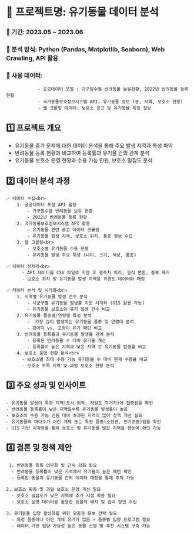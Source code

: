 # 📂 프로젝트명: 유기동물 데이터 분석<br>
### 📌 기간: 2023.05 ~ 2023.06<br>
### 📌 분석 방식: Python (Pandas, Matplotlib, Seaborn), Web Crawling, API 활용<br>
### 📌 사용 데이터:<br>
                - 공공데이터 포털 : 가구원수별 반려동물 보유현황, 2022년 반려동물 등록현황  
                - 국가동물보호정보시스템 API: 유기동물 정보 (종, 지역, 보호소 현황)  
                - 웹 크롤링 데이터: 보호소 공고 및 유기동물 특징 정보  

## 1️⃣ 프로젝트 개요<br>

  - 유기동물 증가 문제에 대한 데이터 분석을 통해 주요 발생 지역과 특성 파악  
  - 반려동물 등록 현황과 비교하여 등록률과 유기율 간의 관계 분석  
  - 유기동물 보호소 운영 현황과 수용 가능 인원, 보호소 밀집도 분석  

## 2️⃣ 데이터 분석 과정<br>

    ✅ 데이터 수집<br>
        1. 공공데이터 포털 API 활용  
            - 가구원수별 반려동물 보유 현황  
            - 2022년 반려동물 등록 현황  
        2. 국가동물보호정보시스템 API 활용  
            - 유기동물 관련 공고 데이터 크롤링  
            - 유기동물 발생 지역, 보호소 위치, 품종 정보 수집  
        3. 웹 크롤링<br>
            - 보호소별 유기동물 수용 현황  
            - 유기동물 발생 주요 특성 (나이, 크기, 색상, 품종)     
        
    ✅ 데이터 전처리<br>
          - API 데이터를 CSV 파일로 저장 후 결측치 처리, 형식 변환, 중복 제거  
          - 보호소 위치 및 유기동물 발생 지역을 위경도 데이터와 매칭    
        
    ✅ 데이터 분석 및 시각화<br> 
        1. 지역별 유기동물 발생 건수 분석  
            - 시군구별 유기동물 발생률 지도 시각화 (GIS 활용 가능)  
            - 유기동물 보호소와 유기 발생 건수 비교  
        2. 유기동물 품종별/연령별 특성 분석  
            -  가장 많이 발생하는 유기동물 품종 및 연령대 분석  
            - 강아지 vs. 고양이 유기 패턴 비교  
        3. 반려동물 등록률과 유기동물 발생률 관계 분석  
            - 등록된 반려동물 수 대비 유기율 계산  
            - 등록률이 높은 지역과 낮은 지역 간 유기동물 발생률 비교  
        4. 보호소 운영 현황 분석<br>
          - 보호소별 최대 수용 가능 유기동물 수 대비 현재 수용율 비교  
          - 보호소 부족 지역 및 과밀 보호소 현황 분석  
          
 ## 3️⃣ 주요 성과 및 인사이트<br>
  
    - 유기동물 발생이 특정 지역(도시 외곽, 저밀도 주거지)에 집중됨을 확인  
    - 반려동물 등록률이 낮은 지역일수록 유기동물 발생률이 높음  
    - 보호소의 수용 가능 인원 대비 초과된 지역이 많아 정책 개선 필요  
    - 유기동물의 대다수가 어린 개체 또는 특정 품종(소형견, 인기견종)임을 확인  
    - GIS 기반 시각화를 통해 보호소 및 유기동물 밀집 지역을 한눈에 확인 가능  

## 4️⃣ 결론 및 정책 제안<br>

     1. 반려동물 등록 의무화 및 단속 강화 필요  
      - 반려동물 등록률이 낮은 지역에서 유기율이 높은 패턴 확인  
      - 등록된 동물과 유기동물 간의 데이터 매칭을 통해 추적 가능  
        
    2. 보호소 확충 및 과밀 보호소 운영 개선 필요  
      - 보호소 밀집도가 낮은 지역에 추가 시설 확충 필요  
      - 보호소 운영 데이터를 활용한 효율적 배치 및 관리 방안 수립  
       
    3. 유기동물 입양 활성화를 위한 맞춤형 홍보 전략 필요  
      - 특정 품종이나 어린 개체 유기가 많음 → 품종별 입양 프로그램 필요  
      - 데이터 기반 입양 가능성 높은 동물 선별 및 추천 시스템 구축 가능  
